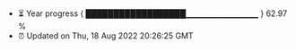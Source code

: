 - ⏳ Year progress { ██████████████████▁▁▁▁▁▁▁▁▁▁▁▁ } 62.97 %
- ⏰ Updated on Thu, 18 Aug 2022 20:26:25 GMT

